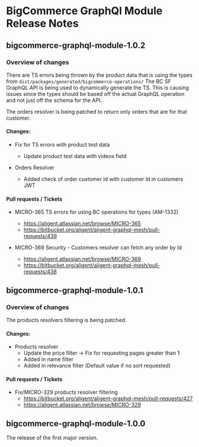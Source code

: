 # BigCommerce GraphQl Module Release Notes

## bigcommerce-graphql-module-1.0.2

### Overview of changes

There are TS errors being thrown by the product data that is using the types from `dist/packages/generated/bigcommerce-operations/`
The BC SF GraphQL API is being used to dynamically generate the TS. This is causing issues since the types should be based off the actual GraphQL operation and not just off the schema for the API.

The orders resolver is being patched to return only orders that are for that customer.

#### Changes:

- Fix for TS errors with product test data

  - Update product test data with videos field

- Orders Resolver
  - Added check of order customer Id with customer Id in customers JWT

#### Pull requests / Tickets

- MICRO-365 TS errors for using BC operations for types (AM-1332)

  - https://aligent.atlassian.net/browse/MICRO-365
  - https://bitbucket.org/aligent/aligent-graphql-mesh/pull-requests/439

- MICRO-369 Security - Customers resolver can fetch any order by Id
  - https://aligent.atlassian.net/browse/MICRO-369
  - https://bitbucket.org/aligent/aligent-graphql-mesh/pull-requests/438

## bigcommerce-graphql-module-1.0.1

### Overview of changes

The products resolvers filtering is being patched.

#### Changes:

- Products resolver
  - Update the price filter → Fix for requesting pages greater than 1
  - Added in name filter
  - Added in relevance filter (Default value if no sort requested)

#### Pull requests / Tickets

- Fix/MICRO-329 products resolver filtering
  - https://bitbucket.org/aligent/aligent-graphql-mesh/pull-requests/427
  - https://aligent.atlassian.net/browse/MICRO-329

## bigcommerce-graphql-module-1.0.0

The release of the first major version.
